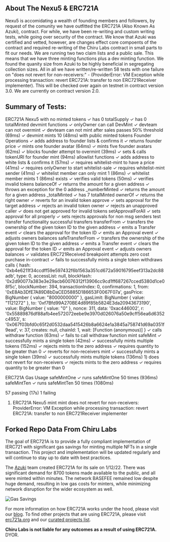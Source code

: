 ## About The Nexu5 & ERC721A
Nexu5 is accomidating a wealth of founding members and followers, by request of the comunity we have outfitted the ERC721A (Also Known As Azuki), contract.
For while, we have been re-writing and custom writing tests, while going over security of the contract. We know that Azuki was certified and vetted, however,
are changes effect core compoents of the contract and required re-writing of the Chiru Labs contract in small parts to fit our needs. We are running two two claim lists and a public sale. This means that we have three minting functions plus a dev minting function. We found the quanity size from Azuki to be highly beneficial in segregating collection sizes. All in all we have written/re-written 58 tests with one failure on "does not revert for non-receivers:" - (ProviderError: VM Exception while processing transaction: revert ERC721A: transfer to non ERC721Receiver implementer). This will be checked over again on testnet in contract version 3.0. We are currently on contract version 2.0.

## Summary of Tests:
ERC721A
    Nexu5
      with no minted tokens
        ✓ has 0 totalSupply
        ✓ has 0 totalMinted
        devmint functions
          ✓ onlyOwner can call DevMint
          ✓ devteam can not overmint
          ✓ devteam can not mint after sales passes 50% threshold (69ms)
          ✓ devmint mints 10 (48ms)
      with public minted tokens
        Founder Operations
          ✓ adds address to founder lists & confirms it
          ✓ returns founder price
          ✓ mints one founder avatar (64ms)
          ✓ mints five founder avatars (62ms)
          ✓ blocks founder attempt to overmint (39ms)
          ✓ sets & calls tokenURI for founder mint (94ms)
        allowlist functions
          ✓ adds address to white lists & confirms it (57ms)
          ✓ requires whitelist-mint to have a price (41ms)
          ✓ requires onlyOwner to start whitelist-sale
          ✓ requires whitelist-mint sender (41ms)
          ✓ whitelist member can only mint 1 (86ms)
          ✓ whitelist member mints 1 (86ms)
        exists
          ✓ verifies valid tokens (50ms)
          ✓ verifies invalid tokens
        balanceOf
          ✓ returns the amount for a given address
          ✓ throws an exception for the 0 address
        _numberMinted
          ✓ returns the amount for a given address
        _totalMinted
          ✓ has 7 totalMinted
        ownerOf
          ✓ returns the right owner
          ✓ reverts for an invalid token
        approve
          ✓ sets approval for the target address
          ✓ rejects an invalid token owner
          ✓ rejects an unapproved caller
          ✓ does not get approved for invalid tokens
        setApprovalForAll
          ✓ sets approval for all properly
          ✓ sets rejects approvals for non msg senders
        test transfer functionality
          successful transfers
            transferFrom
              ✓ transfers the ownership of the given token ID to the given address
              ✓ emits a Transfer event
              ✓ clears the approval for the token ID
              ✓ emits an Approval event
              ✓ adjusts owners balances
            safeTransferFrom
              ✓ transfers the ownership of the given token ID to the given address
              ✓ emits a Transfer event
              ✓ clears the approval for the token ID
              ✓ emits an Approval event
              ✓ adjusts owners balances
              ✓ validates ERC721Received
          breakpoint
            attempts zero cost purchase in-contract
              ✓ fails to successfully mints a single token
            withdraws calls
                    {
                    hash: '0xb4e6211f34ccdff59e597432f6b1563a351cd672a59016795eef313a2dc88adb',
                    type: 0,
                    accessList: null,
                    blockHash: '0x2d90077a383e3e29acb60076312f13906cc9cd1ff687267cced5380d1ce08f5c',
                    blockNumber: 394,
                    transactionIndex: 0,
                    confirmations: 1,
                    from: '0xE8Ab3DfE7A89D8bDaCED5885D186653F0067F07a',
                    gasPrice: BigNumber { value: "8000000000" },
                    gasLimit: BigNumber { value: "1121272" },
                    to: '0xf7Bfd99A270BE4d89f85b5824E3da20943673190',
                    value: BigNumber { value: "0" },
                    nonce: 311,
                    data: '0xac446002',
                    r: '0x55889876df88afb4ee572072eebe9e3970d026076a50e9cff56ea6d6352c4953',
                    s: '0x067f03bfd0c65f2d0532daa5415426b8a6624e1a3845a758741d69a0351f9ead',
                    v: 37,
                    creates: null,
                    chainId: 1,
                    wait: [Function (anonymous)]
                    }
              ✓ calls withdraw function (63ms)
              ✓ fails to call withdraw function
      mint
        safeMint
          ✓ successfully mints a single token (42ms)
          ✓ successfully mints multiple tokens (152ms)
          ✓ rejects mints to the zero address
          ✓ requires quantity to be greater than 0
          ✓ reverts for non-receivers
        mint
          ✓ successfully mints a single token (39ms)
          ✓ successfully mints multiple tokens (136ms)
          1) does not revert for non-receivers
          ✓ rejects mints to the zero address
          ✓ requires quantity to be greater than 0

  ERC721A Gas Usage
    safeMintOne
      ✓ runs safeMintOne 50 times (936ms)
    safeMintTen
      ✓ runs safeMintTen 50 times (1080ms)


  57 passing (17s)
  1 failing

  1) ERC721A
       Nexu5
         mint
           mint
             does not revert for non-receivers:
     ProviderError: VM Exception while processing transaction: revert ERC721A: transfer to non ERC721Receiver implementer

## Forked Repo Data From Chiru Labs
The goal of ERC721A is to provide a fully compliant implementation of IERC721 with significant gas savings for minting multiple NFTs in a single transaction. This project and implementation will be updated regularly and will continue to stay up to date with best practices.

The [Azuki](https://twitter.com/azukizen) team created ERC721A for its sale on 1/12/22. There was significant demand for 8700 tokens made available to the public, and all were minted within minutes. The network BASEFEE remained low despite huge demand, resulting in low gas costs for minters, while minimizing network disruption for the wider ecosystem as well.

![Gas Savings](https://pbs.twimg.com/media/FIdILKpVQAEQ_5U?format=jpg&name=medium)

For more information on how ERC721A works under the hood, please visit our [blog](https://www.azuki.com/erc721a). To find other projects that are using ERC721A, please visit [erc721a.org](https://www.erc721a.org) and our [curated projects list](https://github.com/chiru-labs/ERC721A/blob/main/projects.md).

**Chiru Labs is not liable for any outcomes as a result of using ERC721A.** DYOR.